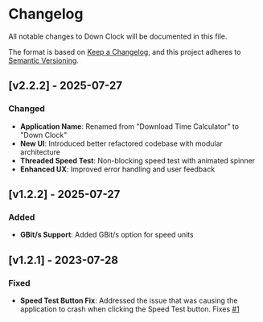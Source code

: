# Changelog

All notable changes to Down Clock will be documented in this file.

The format is based on [Keep a Changelog](https://keepachangelog.com/en/1.0.0/),
and this project adheres to [Semantic Versioning](https://semver.org/spec/v2.0.0.html).

## [v2.2.2] - 2025-07-27

### Changed
- **Application Name**: Renamed from "Download Time Calculator" to "Down Clock"
- **New UI**: Introduced better refactored codebase with modular architecture
- **Threaded Speed Test**: Non-blocking speed test with animated spinner
- **Enhanced UX**: Improved error handling and user feedback

## [v1.2.2] - 2025-07-27

### Added
- **GBit/s Support**: Added GBit/s option for speed units

## [v1.2.1] - 2023-07-28

### Fixed
- **Speed Test Button Fix**: Addressed the issue that was causing the application to crash when clicking the Speed Test button. Fixes [#1](https://github.com/medovanx/down-clock/issues/1) 